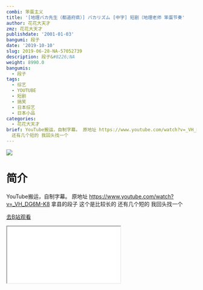 ```yaml
---
combi: 笨蛋主义
title: '[地理バカ先生（都道府県）] バカリズム [中字] 短剧（地理老师 笨蛋节奏'
author: 花花大天才
zmz: 花花大天才
publishdate: '2001-01-03'
bangumi: 段子
date: '2019-10-10'
slug: 2019-06-28-NA-57052739
description: 段子&#8226;NA
weight: 8990.0
bangumis:
  - 段子
tags:
  - 综艺
  - YOUTUBE
  - 短剧
  - 搞笑
  - 日本综艺
  - 日本小品
categories:
  - 花花大天才
brief: YouTube搬运，自制字幕。 原地址 https://www.youtube.com/watch?v=_VH_DG6M-K8 拿县的段子 这个是比较长的
  还有几个短的 我回头找一个
---
```

![](https://raw.githubusercontent.com/tcgriffith/owaraisite/master/static/tmpimg/9e230418feb0bde23484813bbe31e66f7e8733be.jpg.480.jpg)
# 简介  
YouTube搬运，自制字幕。
原地址 https://www.youtube.com/watch?v=_VH_DG6M-K8
拿县的段子 这个是比较长的 还有几个短的 我回头找一个  

[去B站观看](https://www.bilibili.com/video/av57052739/)
<div class ="resp-container"><iframe class="testiframe" src="//player.bilibili.com/player.html?aid=57052739"", scrolling="no", allowfullscreen="true" > </iframe></div> 
